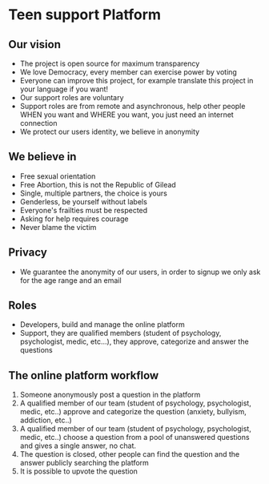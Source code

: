 # Teen support Platform

## Our vision
* The project is open source for maximum transparency
* We love Democracy, every member can exercise power by voting
* Everyone can improve this project, for example translate this project in your language if you want!
* Our support roles are voluntary
* Support roles are from remote and asynchronous, help other people WHEN you want and WHERE you want, you just need an internet connection
* We protect our users identity, we believe in anonymity

## We believe in
* Free sexual orientation
* Free Abortion, this is not the Republic of Gilead
* Single, multiple partners, the choice is yours 
* Genderless, be yourself without labels
* Everyone's frailties must be respected
* Asking for help requires courage
* Never blame the victim

## Privacy
* We guarantee the anonymity of our users, in order to signup we only ask for the age range and an email

## Roles
* Developers, build and manage the online platform
* Support, they are qualified members (student of psychology, psychologist, medic, etc...), they approve, categorize and answer the questions 

## The online platform workflow
1. Someone anonymously post a question in the platform
2. A qualified member of our team (student of psychology, psychologist, medic, etc..) approve and categorize the question (anxiety, bullyism, addiction, etc..)
3. A qualified member of our team (student of psychology, psychologist, medic, etc..) choose a question from a pool of unanswered questions and gives a single answer, no chat.
4. The question is closed, other people can find the question and the answer publicly searching the platform
5. It is possible to upvote the question



